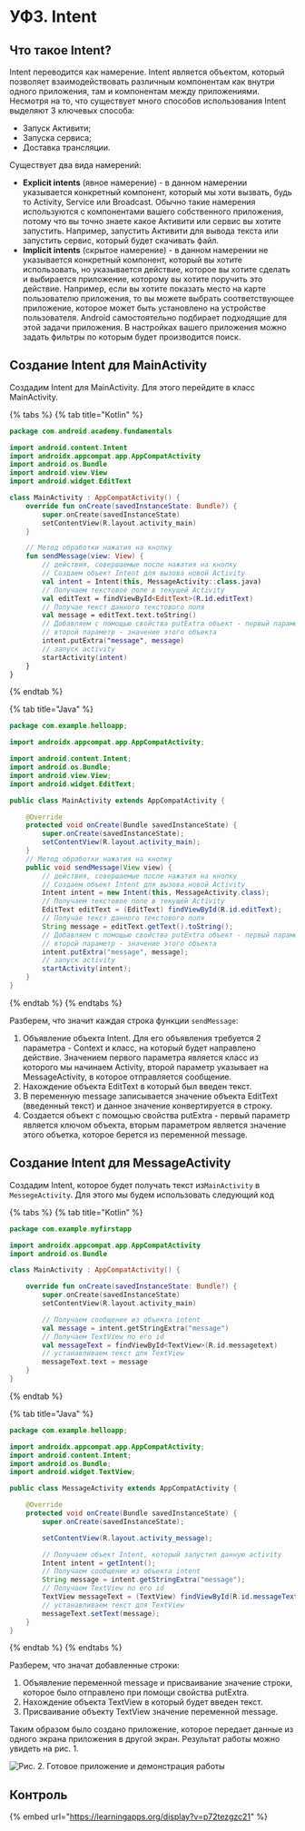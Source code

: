 # УФ3. Intent

## Что такое Intent?

Intent переводится как намерение. Intent является объектом, который позволяет взаимодействовать различным компонентам как внутри одного приложения, там и компонентам между приложениями. Несмотря на то, что существует много способов использования Intent выделяют 3 ключевых способа:

* Запуск Активити;
* Запуска сервиса;
* Доставка трансляции.

Существует два вида намерений:

* **Explicit intents** \(явное намерение\) - в данном намерении указывается конкретный компонент, который мы хоти вызвать, будь то Activity, Service или Broadcast. Обычно такие намерения используются с компонентами вашего собственного приложения, потому что вы точно знаете какое Активити или сервис вы хотите запустить. Например, запустить Активити для вывода текста или запустить сервис, который будет скачивать файл.
* **Implicit intents** \(скрытое намерение\) - в данном намерении не указывается конкретный компонент, который вы хотите использовать, но указывается действие, которое вы хотите сделать и выбирается приложение, которому вы хотите поручить это действие. Например, если вы хотите показать место на карте пользователю приложения, то вы можете выбрать соответствующее приложение, которое может быть установлено на устройстве пользователя.  Android самостоятельно подбирает подходящие для этой задачи приложения. В настройках вашего приложения можно задать фильтры по которым будет производится поиск.

## Создание Intent для MainActivity

Создадим Intent для MainActivity. Для этого перейдите в класс MainActivity.

{% tabs %}
{% tab title="Kotlin" %}
```kotlin
package com.android.academy.fundamentals

import android.content.Intent
import androidx.appcompat.app.AppCompatActivity
import android.os.Bundle
import android.view.View
import android.widget.EditText

class MainActivity : AppCompatActivity() {
    override fun onCreate(savedInstanceState: Bundle?) {
        super.onCreate(savedInstanceState)
        setContentView(R.layout.activity_main)
    }

    // Метод обработки нажатия на кнопку
    fun sendMessage(view: View) {
        // действия, совершаемые после нажатия на кнопку
        // Создаем объект Intent для вызова новой Activity
        val intent = Intent(this, MessageActivity::class.java)
        // Получаем текстовое поле в текущей Activity
        val editText = findViewById<EditText>(R.id.editText)
        // Получае текст данного текстового поля
        val message = editText.text.toString()
        // Добавляем с помощью свойства putExtra объект - первый параметр - ключ,
        // второй параметр - значение этого объекта
        intent.putExtra("message", message)
        // запуск activity
        startActivity(intent)
    }
}
```
{% endtab %}

{% tab title="Java" %}
```java
package com.example.helloapp;

import androidx.appcompat.app.AppCompatActivity;

import android.content.Intent;
import android.os.Bundle;
import android.view.View;
import android.widget.EditText;

public class MainActivity extends AppCompatActivity {

    @Override
    protected void onCreate(Bundle savedInstanceState) {
        super.onCreate(savedInstanceState);
        setContentView(R.layout.activity_main);
    }
    // Метод обработки нажатия на кнопку
    public void sendMessage(View view) {
        // действия, совершаемые после нажатия на кнопку
        // Создаем объект Intent для вызова новой Activity
        Intent intent = new Intent(this, MessageActivity.class);
        // Получаем текстовое поле в текущей Activity
        EditText editText = (EditText) findViewById(R.id.editText);
        // Получае текст данного текстового поля
        String message = editText.getText().toString();
        // Добавляем с помощью свойства putExtra объект - первый параметр - ключ,
        // второй параметр - значение этого объекта
        intent.putExtra("message", message);
        // запуск activity
        startActivity(intent);
    }
}
```
{% endtab %}
{% endtabs %}

Разберем, что значит каждая строка функции `sendMessage`:

1. Объявление объекта Intent. Для его объявления требуется 2 параметра - Context и класс, на который будет направлено действие. Значением первого параметра является класс из которого мы начинаем Activity, второй параметр указывает на MessageActivity, в которое отправляется сообщение.
2. Нахождение объекта EditText в который был введен текст.
3. В переменную message записывается значение объекта EditText \(введенный текст\) и данное значение конвертируется в строку.
4. Создается объект с помощью свойства putExtra - первый параметр является ключом объекта, вторым параметром является значение этого объетка, которое берется из переменной message.

## Создание Intent для MessageActivity

Создадим Intent, которое будет получать текст из`MainActivity` в `MessegeActivity`. Для этого мы будем использовать следующий код

{% tabs %}
{% tab title="Kotlin" %}
```kotlin
package com.example.myfirstapp

import androidx.appcompat.app.AppCompatActivity
import android.os.Bundle

class MainActivity : AppCompatActivity() {

    override fun onCreate(savedInstanceState: Bundle?) {
        super.onCreate(savedInstanceState)
        setContentView(R.layout.activity_main)

        // Получаем сообщение из объекта intent
        val message = intent.getStringExtra("message")
        // Получаем TextView по его id
        val messageText = findViewById<TextView>(R.id.messagetext)
        // устанавливаем текст для TextView
        messageText.text = message
    }
}
```
{% endtab %}

{% tab title="Java" %}
```java
package com.example.helloapp;

import androidx.appcompat.app.AppCompatActivity;
import android.content.Intent;
import android.os.Bundle;
import android.widget.TextView;

public class MessageActivity extends AppCompatActivity {

    @Override
    protected void onCreate(Bundle savedInstanceState) {
        super.onCreate(savedInstanceState);

        setContentView(R.layout.activity_message);

        // Получаем объект Intent, который запустил данную activity
        Intent intent = getIntent();
        // Получаем сообщение из объекта intent
        String message = intent.getStringExtra("message");
        // Получаем TextView по его id
        TextView messageText = (TextView) findViewById(R.id.messageText);
        // устанавливаем текст для TextView
        messageText.setText(message);
    }
}
```
{% endtab %}
{% endtabs %}

Разберем, что значат добавленные строки:

1. Объявление переменной message и присваивание значение строки, которое было отправлено при помощи свойства putExtra.
2. Нахождение объекта TextView в который будет введен текст.
3. Присваивание объекту TextView значение переменной message.

Таким образом было создано приложение, которое передает данные из одного экрана приложения в другой экран. Результат работы можно увидеть на рис. 1.

![&#x420;&#x438;&#x441;. 2. &#x413;&#x43E;&#x442;&#x43E;&#x432;&#x43E;&#x435; &#x43F;&#x440;&#x438;&#x43B;&#x43E;&#x436;&#x435;&#x43D;&#x438;&#x435; &#x438; &#x434;&#x435;&#x43C;&#x43E;&#x43D;&#x441;&#x442;&#x440;&#x430;&#x446;&#x438;&#x44F; &#x440;&#x430;&#x431;&#x43E;&#x442;&#x44B;](../../.gitbook/assets/bezymyannyi.png)

## Контроль

{% embed url="https://learningapps.org/display?v=p72tezgzc21" %}



